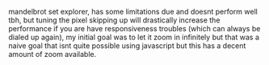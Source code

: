 mandelbrot set explorer, has some limitations due and doesnt perform well tbh, but tuning the pixel skipping up will drastically increase the performance if you are have responsiveness troubles (which can always be dialed up again), 
my initial goal was to let it zoom in infinitely but that was a naive goal that isnt quite possible using javascript but this has a decent amount of zoom available. 
